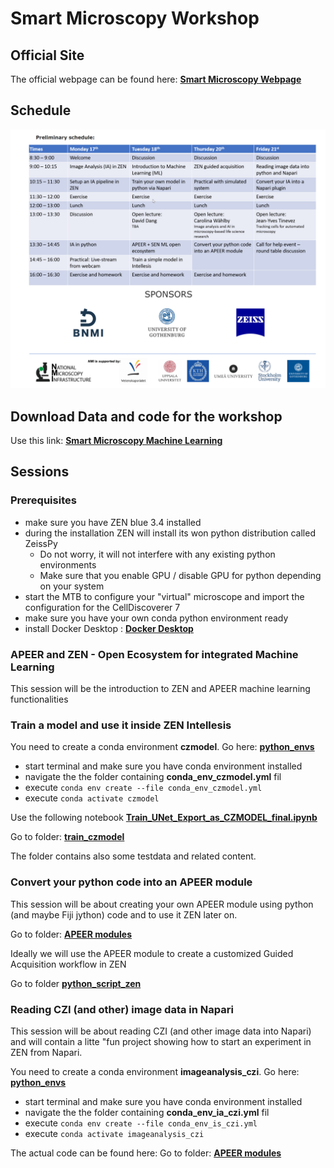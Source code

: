 # Smart Microscopy Workshop

## Official Site

The official webpage can be found here: **[Smart Microscopy Webpage](https://nmisweden.se/arkiv/smart-microscopy-image-analysis.html)**

## Schedule

![Preliminary Schedule](./images/smw_schedule.png)


## Download Data and code for the workshop

Use this link: **[Smart Microscopy Machine Learning](https://zeiss-my.sharepoint.com/:f:/p/sebastian_rhode/Ei5mAQBclFZPujxUbtf2U6wBEWTGtlZsEV1pfAFaW28CpQ?email=sebastian.rhode%40zeiss.com&e=xb84gt)**

## Sessions

### Prerequisites

- make sure you have ZEN blue 3.4 installed
- during the installation ZEN will install its won python distribution called ZeissPy
  - Do not worry, it will not interfere with any existing python environments
  - Make sure that you enable GPU / disable GPU for python depending on your system
- start the MTB to configure your "virtual" microscope and import the configuration for the CellDiscoverer 7
- make sure you have your own conda python environment ready
- install Docker Desktop : **[Docker Desktop](https://docs.apeer.com/zen/windows-and-docker-requirements)**

### APEER and ZEN - Open Ecosystem for integrated Machine Learning

This session will be the introduction to ZEN and APEER machine learning functionalities

### Train a model and use it inside ZEN Intellesis

You need to create a conda environment **czmodel**. Go here: **[python_envs](https://github.com/zeiss-microscopy/OAD/tree/master/Workshops/2021_Smart_Microscopy/python_env)**

- start terminal and make sure  you have conda environment installed
- navigate the the folder containing **conda_env_czmodel.yml** fil
- execute ```conda env create --file conda_env_czmodel.yml```
- execute ```conda activate czmodel```

Use the following notebook **[Train_UNet_Export_as_CZMODEL_final.ipynb](../../Machine_Learning/docs/train_czmodel/Train_UNet_Export_as_CZMODEL_final.ipynb)**

Go to folder: **[train_czmodel](https://github.com/zeiss-microscopy/OAD/tree/master/Machine_Learning/docs/train_czmodel)**

The folder contains also some testdata and related content.

### Convert your python code into an APEER module

This session will be about creating your own APEER module using python (and maybe Fiji jython) code and to use it ZEN later on.

Go to folder: **[APEER modules](https://github.com/zeiss-microscopy/OAD/tree/master/Apeer/modules)**

Ideally we will use the APEER module to create a customized Guided Acquisition workflow in ZEN

Go to folder **[python_script_zen](https://github.com/zeiss-microscopy/OAD/tree/master/Workshops/2021_Smart_Microscopy/python_scripts_zen)**

### Reading CZI (and other) image data in Napari

This session will be about reading CZI (and other image data into Napari) and will contain a litte "fun project showing how to start an experiment in ZEN from Napari.

You need to create a conda environment **imageanalysis_czi**. Go here: **[python_envs](https://github.com/zeiss-microscopy/OAD/tree/master/Workshops/2021_Smart_Microscopy/python_env)**

- start terminal and make sure  you have conda environment installed
- navigate the the folder containing **conda_env_ia_czi.yml** fil
- execute ```conda env create --file conda_env_is_czi.yml```
- execute ```conda activate imageanalysis_czi```

The actual code can be found here: Go to folder: **[APEER modules](https://github.com/zeiss-microscopy/OAD/tree/master/napari_python_czi)**